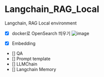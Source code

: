 # Langchain_RAG_Local
Langchain, RAG Local environment 

- [x] docker로 OpenSearch 띄우기
![image](https://github.com/user-attachments/assets/1a11555c-7168-4a74-93af-f9041b3760c0)


- [x] Embedding
- [] QA
- [] Prompt template
- [] LLMChain
- [] Langchain Memory
